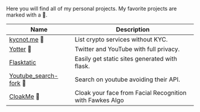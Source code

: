 Here you will find all of my personal projects. My favorite projects are marked with a 🏅.

| Name                                                  | Description                       |
|-------------------------------------------------------|-------------------------------------------------------|
| [kycnot.me](https://kycnot.me/)  🏅                   | List crypto services without KYC.                     |
| [Yotter](https://github.com/pluja/Yotter) 🏅  | Twitter and YouTube with full privacy.       |
| [Flasktatic](https://github.com/pluja/Flasktatic)     | Easily get static sites generated with flask.         |
| [Youtube_search-fork](https://pypi.org/project/youtube-search-fork/) 🏅 | Search on youtube avoiding their API.       |
| [CloakMe](https://github.com/pluja/CloakMe) 🏅 | Cloak your face from Facial Recognition with Fawkes Algo     |
